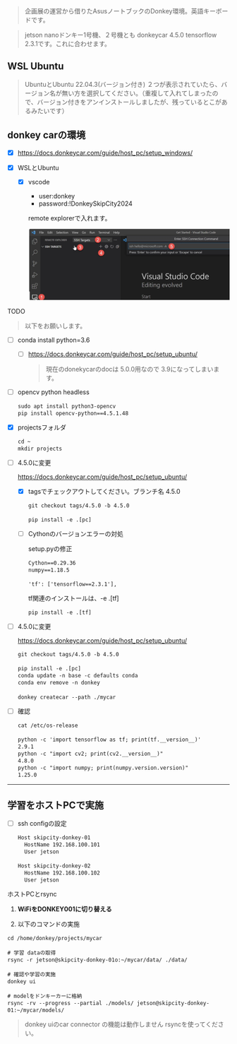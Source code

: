 > 企画展の運営から借りたAsusノートブックのDonkey環境。英語キーボードです。

> jetson nanoドンキー1号機、２号機とも donkeycar 4.5.0 tensorflow 2.3.1です。これに合わせます。

## WSL Ubuntu

> UbuntuとUbuntu 22.04.3(バージョン付き) ２つが表示されていたら、バージョン名が無い方を選択してください。（重複して入れてしまったので、バージョン付きをアンインストールしましたが、残っているとこがあるみたいです）

## donkey carの環境

- [x] https://docs.donkeycar.com/guide/host_pc/setup_windows/

- [x] WSLとUbuntu
  - [x] vscode

    - user:donkey
    - password:!DonkeySkipCity2024

    remote explorerで入れます。

    <img src="./img/2024-01-13-10-51-31.png" width="600">

TODO

> 以下をお願いします。

- [ ] conda install python=3.6


    - [ ] https://docs.donkeycar.com/guide/host_pc/setup_ubuntu/

      > 現在のdonekycarのdocは 5.0.0用なので 3.9になってしまいます。


- [ ] opencv python headless

  ```
  sudo apt install python3-opencv
  pip install opencv-python==4.5.1.48
  ```

- [x] projectsフォルダ

  ```
  cd ~
  mkdir projects
  ```

- [ ] 4.5.0に変更

    https://docs.donkeycar.com/guide/host_pc/setup_ubuntu/

    - [x] tagsでチェックアウトしてください。ブランチ名 4.5.0

      ```
      git checkout tags/4.5.0 -b 4.5.0

      pip install -e .[pc]
      ```

  -  [ ] Cythonのバージョンエラーの対処

      setup.pyの修正

      ```
      Cython==0.29.36
      numpy==1.18.5

      'tf': ['tensorflow==2.3.1'],

      ```

      tf関連のインストールは、-e .[tf]

      ```
      pip install -e .[tf]
      ```

- [ ] 4.5.0に変更

    https://docs.donkeycar.com/guide/host_pc/setup_ubuntu/

    ```
    git checkout tags/4.5.0 -b 4.5.0

    pip install -e .[pc]
    conda update -n base -c defaults conda
    conda env remove -n donkey
  　
    donkey createcar --path ./mycar
    ```

 - [ ] 確認

    ```
    cat /etc/os-release

    python -c 'import tensorflow as tf; print(tf.__version__)'
    2.9.1
    python -c "import cv2; print(cv2.__version__)"
    4.8.0
    python -c "import numpy; print(numpy.version.version)"
    1.25.0
    ```

----
## 学習をホストPCで実施

- [ ] ssh configの設定

  ```
  Host skipcity-donkey-01
    HostName 192.168.100.101
    User jetson

  Host skipcity-donkey-02
    HostName 192.168.100.102
    User jetson
  ```

ホストPCとrsync

1. **WiFiをDONKEY001に切り替える**

1. 以下のコマンドの実施

  ```
  cd /home/donkey/projects/mycar

  # 学習 dataの取得
  rsync -r jetson@skipcity-donkey-01o:~/mycar/data/ ./data/

  # 確認や学習の実施
  donkey ui

  # modelをドンキーカーに格納
  rsync -rv --progress --partial ./models/ jetson@skipcity-donkey-01:~/mycar/models/

  ```

  > donkey uiのcar connector の機能は動作しません rsyncを使ってください。
